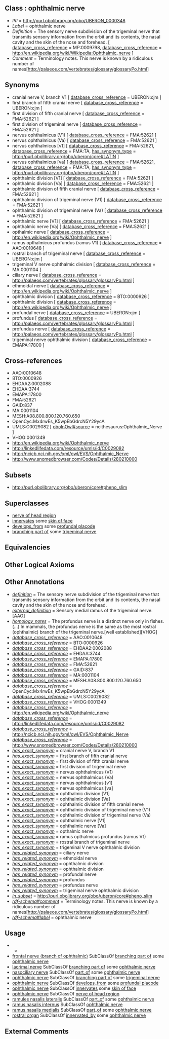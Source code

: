 
## Class : ophthalmic nerve

 * *IRI* = http://purl.obolibrary.org/obo/UBERON_0000348
 * *Label* = ophthalmic nerve
 * *Definition* = The sensory nerve subdivision of the trigeminal nerve that transmits sensory information from the orbit and its contents, the nasal cavity and the skin of the nose and forehead. [ [database_cross_reference](../../ef/oboInOwl#hasDbXref.md) = MP:0009798, [database_cross_reference](../../ef/oboInOwl#hasDbXref.md) = http://en.wikipedia.org/wiki/Wikipedia:Ophthalmic_nerve ]
 * *Comment* = Terminology notes. This nerve is known by a ridiculous number of names[http://palaeos.com/vertebrates/glossary/glossaryPo.html]

## Synonyms

 * cranial nerve V, branch V1 [ [database_cross_reference](../../ef/oboInOwl#hasDbXref.md) = UBERON:cjm ]
 * first branch of fifth cranial nerve [ [database_cross_reference](../../ef/oboInOwl#hasDbXref.md) = UBERON:cjm ]
 * first division of fifth cranial nerve [ [database_cross_reference](../../ef/oboInOwl#hasDbXref.md) = FMA:52621 ]
 * first division of trigeminal nerve [ [database_cross_reference](../../ef/oboInOwl#hasDbXref.md) = FMA:52621 ]
 * nervus ophthalmicus (V1) [ [database_cross_reference](../../ef/oboInOwl#hasDbXref.md) = FMA:52621 ]
 * nervus ophthalmicus (Va) [ [database_cross_reference](../../ef/oboInOwl#hasDbXref.md) = FMA:52621 ]
 * nervus ophthalmicus [v1] [ [database_cross_reference](../../ef/oboInOwl#hasDbXref.md) = FMA:52621, [database_cross_reference](../../ef/oboInOwl#hasDbXref.md) = FMA:TA, [has_synonym_type](../../pe/oboInOwl#hasSynonymType.md) = http://purl.obolibrary.org/obo/uberon/core#LATIN ]
 * nervus ophthalmicus [va] [ [database_cross_reference](../../ef/oboInOwl#hasDbXref.md) = FMA:52621, [database_cross_reference](../../ef/oboInOwl#hasDbXref.md) = FMA:TA, [has_synonym_type](../../pe/oboInOwl#hasSynonymType.md) = http://purl.obolibrary.org/obo/uberon/core#LATIN ]
 * ophthalmic division [V1] [ [database_cross_reference](../../ef/oboInOwl#hasDbXref.md) = FMA:52621 ]
 * ophthalmic division [Va] [ [database_cross_reference](../../ef/oboInOwl#hasDbXref.md) = FMA:52621 ]
 * ophthalmic division of fifth cranial nerve [ [database_cross_reference](../../ef/oboInOwl#hasDbXref.md) = FMA:52621 ]
 * ophthalmic division of trigeminal nerve (V1) [ [database_cross_reference](../../ef/oboInOwl#hasDbXref.md) = FMA:52621 ]
 * ophthalmic division of trigeminal nerve (Va) [ [database_cross_reference](../../ef/oboInOwl#hasDbXref.md) = FMA:52621 ]
 * ophthalmic nerve [V1] [ [database_cross_reference](../../ef/oboInOwl#hasDbXref.md) = FMA:52621 ]
 * ophthalmic nerve [Va] [ [database_cross_reference](../../ef/oboInOwl#hasDbXref.md) = FMA:52621 ]
 * opthalmic nerve [ [database_cross_reference](../../ef/oboInOwl#hasDbXref.md) = http://en.wikipedia.org/wiki/Ophthalmic_nerve ]
 * ramus opthalmicus profundus (ramus V1) [ [database_cross_reference](../../ef/oboInOwl#hasDbXref.md) = AAO:0010648 ]
 * rostral branch of trigeminal nerve [ [database_cross_reference](../../ef/oboInOwl#hasDbXref.md) = UBERON:cjm ]
 * trigeminal V nerve ophthalmic division [ [database_cross_reference](../../ef/oboInOwl#hasDbXref.md) = MA:0001104 ]
 * ciliary nerve [ [database_cross_reference](../../ef/oboInOwl#hasDbXref.md) = http://palaeos.com/vertebrates/glossary/glossaryPo.html ]
 * ethmoidal nerve [ [database_cross_reference](../../ef/oboInOwl#hasDbXref.md) = http://en.wikipedia.org/wiki/Ophthalmic_nerve ]
 * ophthalmic division [ [database_cross_reference](../../ef/oboInOwl#hasDbXref.md) = BTO:0000926 ]
 * ophthalmic division [ [database_cross_reference](../../ef/oboInOwl#hasDbXref.md) = http://en.wikipedia.org/wiki/Ophthalmic_nerve ]
 * profundal nerve [ [database_cross_reference](../../ef/oboInOwl#hasDbXref.md) = UBERON:cjm ]
 * profundus [ [database_cross_reference](../../ef/oboInOwl#hasDbXref.md) = http://palaeos.com/vertebrates/glossary/glossaryPo.html ]
 * profundus nerve [ [database_cross_reference](../../ef/oboInOwl#hasDbXref.md) = http://palaeos.com/vertebrates/glossary/glossaryPo.html ]
 * trigeminal nerve ophthalmic division [ [database_cross_reference](../../ef/oboInOwl#hasDbXref.md) = EMAPA:17800 ]

## Cross-references

 * AAO:0010648
 * BTO:0000926
 * EHDAA2:0002088
 * EHDAA:3744
 * EMAPA:17800
 * FMA:52621
 * GAID:837
 * MA:0001104
 * MESH:A08.800.800.120.760.650
 * OpenCyc:Mx4rwEs_K5wpEbGdrcN5Y29ycA
 * UMLS:C0029082 [ [oboInOwl#source](../../ce/oboInOwl#source.md) = ncithesaurus:Ophthalmic_Nerve ]
 * VHOG:0001349
 * http://en.wikipedia.org/wiki/Ophthalmic_nerve
 * http://linkedlifedata.com/resource/umls/id/C0029082
 * http://ncicb.nci.nih.gov/xml/owl/EVS/Ophthalmic_Nerve
 * http://www.snomedbrowser.com/Codes/Details/280210000

## Subsets

 * http://purl.obolibrary.org/obo/uberon/core#pheno_slim

## Superclasses

 * [nerve of head region](../../UBERON/79/UBERON_0011779.md)
 * [innervates](../../RO/34/RO_0002134.md) some [skin of face](../../UBERON/21/UBERON_1000021.md)
 * [develops_from](../../RO/02/RO_0002202.md) some [profundal placode](../../UBERON/97/UBERON_0035597.md)
 * [branching part of](../../RO/80/RO_0002380.md) some [trigeminal nerve](../../UBERON/45/UBERON_0001645.md)

## Equivalencies


## Other Logical Axioms


## Other Annotations

 * *[definition](../../IAO/15/IAO_0000115.md)* = The sensory nerve subdivision of the trigeminal nerve that transmits sensory information from the orbit and its contents, the nasal cavity and the skin of the nose and forehead.
 * *[external_definition](../../UBPROP/01/UBPROP_0000001.md)* = Sensory medial ramus of the trigeminal nerve.[AAO]
 * *[homology_notes](../../UBPROP/03/UBPROP_0000003.md)* = The profundus nerve is a distinct nerve only in fishes. (...) In mammals, the profundus nerve is the same as the most rostral (ophthalmic) branch of the trigeminal nerve.[well established][VHOG]
 * *[database_cross_reference](../../ef/oboInOwl#hasDbXref.md)* = AAO:0010648
 * *[database_cross_reference](../../ef/oboInOwl#hasDbXref.md)* = BTO:0000926
 * *[database_cross_reference](../../ef/oboInOwl#hasDbXref.md)* = EHDAA2:0002088
 * *[database_cross_reference](../../ef/oboInOwl#hasDbXref.md)* = EHDAA:3744
 * *[database_cross_reference](../../ef/oboInOwl#hasDbXref.md)* = EMAPA:17800
 * *[database_cross_reference](../../ef/oboInOwl#hasDbXref.md)* = FMA:52621
 * *[database_cross_reference](../../ef/oboInOwl#hasDbXref.md)* = GAID:837
 * *[database_cross_reference](../../ef/oboInOwl#hasDbXref.md)* = MA:0001104
 * *[database_cross_reference](../../ef/oboInOwl#hasDbXref.md)* = MESH:A08.800.800.120.760.650
 * *[database_cross_reference](../../ef/oboInOwl#hasDbXref.md)* = OpenCyc:Mx4rwEs_K5wpEbGdrcN5Y29ycA
 * *[database_cross_reference](../../ef/oboInOwl#hasDbXref.md)* = UMLS:C0029082
 * *[database_cross_reference](../../ef/oboInOwl#hasDbXref.md)* = VHOG:0001349
 * *[database_cross_reference](../../ef/oboInOwl#hasDbXref.md)* = http://en.wikipedia.org/wiki/Ophthalmic_nerve
 * *[database_cross_reference](../../ef/oboInOwl#hasDbXref.md)* = http://linkedlifedata.com/resource/umls/id/C0029082
 * *[database_cross_reference](../../ef/oboInOwl#hasDbXref.md)* = http://ncicb.nci.nih.gov/xml/owl/EVS/Ophthalmic_Nerve
 * *[database_cross_reference](../../ef/oboInOwl#hasDbXref.md)* = http://www.snomedbrowser.com/Codes/Details/280210000
 * *[has_exact_synonym](../../ym/oboInOwl#hasExactSynonym.md)* = cranial nerve V, branch V1
 * *[has_exact_synonym](../../ym/oboInOwl#hasExactSynonym.md)* = first branch of fifth cranial nerve
 * *[has_exact_synonym](../../ym/oboInOwl#hasExactSynonym.md)* = first division of fifth cranial nerve
 * *[has_exact_synonym](../../ym/oboInOwl#hasExactSynonym.md)* = first division of trigeminal nerve
 * *[has_exact_synonym](../../ym/oboInOwl#hasExactSynonym.md)* = nervus ophthalmicus (V1)
 * *[has_exact_synonym](../../ym/oboInOwl#hasExactSynonym.md)* = nervus ophthalmicus (Va)
 * *[has_exact_synonym](../../ym/oboInOwl#hasExactSynonym.md)* = nervus ophthalmicus [v1]
 * *[has_exact_synonym](../../ym/oboInOwl#hasExactSynonym.md)* = nervus ophthalmicus [va]
 * *[has_exact_synonym](../../ym/oboInOwl#hasExactSynonym.md)* = ophthalmic division [V1]
 * *[has_exact_synonym](../../ym/oboInOwl#hasExactSynonym.md)* = ophthalmic division [Va]
 * *[has_exact_synonym](../../ym/oboInOwl#hasExactSynonym.md)* = ophthalmic division of fifth cranial nerve
 * *[has_exact_synonym](../../ym/oboInOwl#hasExactSynonym.md)* = ophthalmic division of trigeminal nerve (V1)
 * *[has_exact_synonym](../../ym/oboInOwl#hasExactSynonym.md)* = ophthalmic division of trigeminal nerve (Va)
 * *[has_exact_synonym](../../ym/oboInOwl#hasExactSynonym.md)* = ophthalmic nerve [V1]
 * *[has_exact_synonym](../../ym/oboInOwl#hasExactSynonym.md)* = ophthalmic nerve [Va]
 * *[has_exact_synonym](../../ym/oboInOwl#hasExactSynonym.md)* = opthalmic nerve
 * *[has_exact_synonym](../../ym/oboInOwl#hasExactSynonym.md)* = ramus opthalmicus profundus (ramus V1)
 * *[has_exact_synonym](../../ym/oboInOwl#hasExactSynonym.md)* = rostral branch of trigeminal nerve
 * *[has_exact_synonym](../../ym/oboInOwl#hasExactSynonym.md)* = trigeminal V nerve ophthalmic division
 * *[has_related_synonym](../../ym/oboInOwl#hasRelatedSynonym.md)* = ciliary nerve
 * *[has_related_synonym](../../ym/oboInOwl#hasRelatedSynonym.md)* = ethmoidal nerve
 * *[has_related_synonym](../../ym/oboInOwl#hasRelatedSynonym.md)* = ophthalmic division
 * *[has_related_synonym](../../ym/oboInOwl#hasRelatedSynonym.md)* = ophthalmic division
 * *[has_related_synonym](../../ym/oboInOwl#hasRelatedSynonym.md)* = profundal nerve
 * *[has_related_synonym](../../ym/oboInOwl#hasRelatedSynonym.md)* = profundus
 * *[has_related_synonym](../../ym/oboInOwl#hasRelatedSynonym.md)* = profundus nerve
 * *[has_related_synonym](../../ym/oboInOwl#hasRelatedSynonym.md)* = trigeminal nerve ophthalmic division
 * *[in_subset](../../et/oboInOwl#inSubset.md)* = http://purl.obolibrary.org/obo/uberon/core#pheno_slim
 * *[rdf-schema#comment](../../nt/rdf-schema#comment.md)* = Terminology notes. This nerve is known by a ridiculous number of names[http://palaeos.com/vertebrates/glossary/glossaryPo.html]
 * *[rdf-schema#label](../../el/rdf-schema#label.md)* = ophthalmic nerve

## Usage

 * -
 * [frontal nerve (branch of ophthalmic)](../../UBERON/42/UBERON_0000942.md) SubClassOf [branching part of](../../RO/80/RO_0002380.md) some [ophthalmic nerve](../../UBERON/48/UBERON_0000348.md)
 * [lacrimal nerve](../../UBERON/96/UBERON_0011096.md) SubClassOf [branching part of](../../RO/80/RO_0002380.md) some [ophthalmic nerve](../../UBERON/48/UBERON_0000348.md)
 * [nasociliary nerve](../../UBERON/00/UBERON_0022300.md) SubClassOf [part_of](../../BFO/50/BFO_0000050.md) some [ophthalmic nerve](../../UBERON/48/UBERON_0000348.md)
 * [ophthalmic nerve](../../UBERON/48/UBERON_0000348.md) SubClassOf [branching part of](../../RO/80/RO_0002380.md) some [trigeminal nerve](../../UBERON/45/UBERON_0001645.md)
 * [ophthalmic nerve](../../UBERON/48/UBERON_0000348.md) SubClassOf [develops_from](../../RO/02/RO_0002202.md) some [profundal placode](../../UBERON/97/UBERON_0035597.md)
 * [ophthalmic nerve](../../UBERON/48/UBERON_0000348.md) SubClassOf [innervates](../../RO/34/RO_0002134.md) some [skin of face](../../UBERON/21/UBERON_1000021.md)
 * [ophthalmic nerve](../../UBERON/48/UBERON_0000348.md) SubClassOf [nerve of head region](../../UBERON/79/UBERON_0011779.md)
 * [ramules nasalis lateralis](../../UBERON/52/UBERON_3010652.md) SubClassOf [part_of](../../BFO/50/BFO_0000050.md) some [ophthalmic nerve](../../UBERON/48/UBERON_0000348.md)
 * [ramus nasalis internus](../../UBERON/61/UBERON_3010661.md) SubClassOf [ophthalmic nerve](../../UBERON/48/UBERON_0000348.md)
 * [ramus nasalis medialis](../../UBERON/53/UBERON_3010653.md) SubClassOf [part_of](../../BFO/50/BFO_0000050.md) some [ophthalmic nerve](../../UBERON/48/UBERON_0000348.md)
 * [rostral organ](../../UBERON/87/UBERON_0011287.md) SubClassOf [innervated_by](../../RO/05/RO_0002005.md) some [ophthalmic nerve](../../UBERON/48/UBERON_0000348.md)

## External Comments

